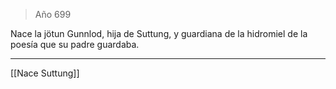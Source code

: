 > Año 699

Nace la jötun Gunnlod, hija de Suttung, y guardiana de la hidromiel de la poesía que su padre guardaba.

---

[[Nace Suttung]]